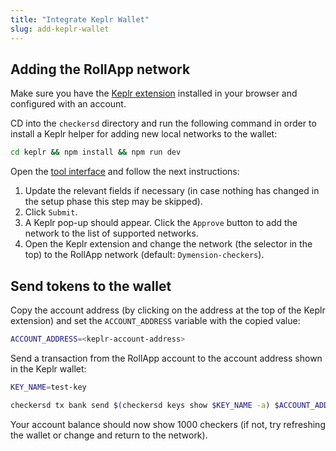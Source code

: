 ```yaml
---
title: "Integrate Keplr Wallet"
slug: add-keplr-wallet
---
```


## Adding the RollApp network

Make sure you have the [Keplr extension](https://chrome.google.com/webstore/detail/keplr/dmkamcknogkgcdfhhbddcghachkejeap?hl=en) installed in your browser and configured with an account.

CD into the `checkersd` directory and run the following command in order to install a Keplr helper for adding new local networks to the wallet:

```bash
cd keplr && npm install && npm run dev
```

Open the [tool interface](http://localhost:8081/) and follow the next instructions:

1. Update the relevant fields if necessary (in case nothing has changed in the setup phase this step may be skipped).
2. Click `Submit`.
3. A Keplr pop-up should appear. Click the `Approve` button to add the network to the list of supported networks.
4. Open the Keplr extension and change the network (the selector in the top) to the RollApp network (default: `Dymension-checkers`).

## Send tokens to the wallet

Copy the account address (by clicking on the address at the top of the Keplr extension) and set the `ACCOUNT_ADDRESS` variable with the copied value:

```sh
ACCOUNT_ADDRESS=<keplr-account-address>
```

Send a transaction from the RollApp account to the account address shown in the Keplr wallet:

```sh
KEY_NAME=test-key

checkersd tx bank send $(checkersd keys show $KEY_NAME -a) $ACCOUNT_ADDRESS 1000000000ucheckers
```

Your account balance should now show 1000 checkers (if not, try refreshing the wallet or change and return to the network).
